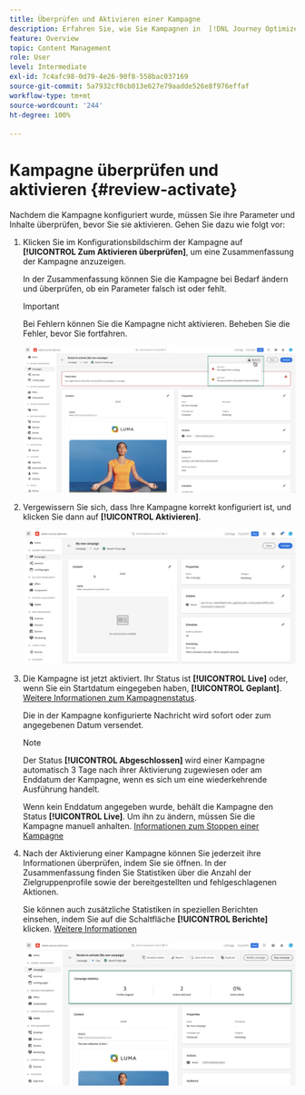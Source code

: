 ```yaml
---
title: Überprüfen und Aktivieren einer Kampagne
description: Erfahren Sie, wie Sie Kampagnen in  [!DNL Journey Optimizer] überprüfen und aktivieren können.
feature: Overview
topic: Content Management
role: User
level: Intermediate
exl-id: 7c4afc98-0d79-4e26-90f8-558bac037169
source-git-commit: 5a7932cf0cb013e627e79aadde526e8f976effaf
workflow-type: tm+mt
source-wordcount: '244'
ht-degree: 100%

---
```


# Kampagne überprüfen und aktivieren {#review-activate}

Nachdem die Kampagne konfiguriert wurde, müssen Sie ihre Parameter und Inhalte überprüfen, bevor Sie sie aktivieren. Gehen Sie dazu wie folgt vor:

1. Klicken Sie im Konfigurationsbildschirm der Kampagne auf **[!UICONTROL Zum Aktivieren überprüfen]**, um eine Zusammenfassung der Kampagne anzuzeigen.

   In der Zusammenfassung können Sie die Kampagne bei Bedarf ändern und überprüfen, ob ein Parameter falsch ist oder fehlt.

   >[!IMPORTANT]
   >
   >Bei Fehlern können Sie die Kampagne nicht aktivieren. Beheben Sie die Fehler, bevor Sie fortfahren.

   ![](assets/create-campaign-alerts.png)

1. Vergewissern Sie sich, dass Ihre Kampagne korrekt konfiguriert ist, und klicken Sie dann auf **[!UICONTROL Aktivieren]**.

   ![](assets/create-campaign-review.png)

1. Die Kampagne ist jetzt aktiviert. Ihr Status ist **[!UICONTROL Live]** oder, wenn Sie ein Startdatum eingegeben haben, **[!UICONTROL Geplant]**. [Weitere Informationen zum Kampagnenstatus](get-started-with-campaigns.md#statuses).

   Die in der Kampagne konfigurierte Nachricht wird sofort oder zum angegebenen Datum versendet.

   >[!NOTE]
   >
   >Der Status **[!UICONTROL Abgeschlossen]** wird einer Kampagne automatisch 3 Tage nach ihrer Aktivierung zugewiesen oder am Enddatum der Kampagne, wenn es sich um eine wiederkehrende Ausführung handelt.
   >
   >Wenn kein Enddatum angegeben wurde, behält die Kampagne den Status **[!UICONTROL Live]**. Um ihn zu ändern, müssen Sie die Kampagne manuell anhalten. [Informationen zum Stoppen einer Kampagne](modify-stop-campaign.md)

1. Nach der Aktivierung einer Kampagne können Sie jederzeit ihre Informationen überprüfen, indem Sie sie öffnen. In der Zusammenfassung finden Sie Statistiken über die Anzahl der Zielgruppenprofile sowie der bereitgestellten und fehlgeschlagenen Aktionen.

   Sie können auch zusätzliche Statistiken in speziellen Berichten einsehen, indem Sie auf die Schaltfläche **[!UICONTROL Berichte]** klicken. [Weitere Informationen](../reports/campaign-global-report.md)

   ![](assets/create-campaign-summary.png)
